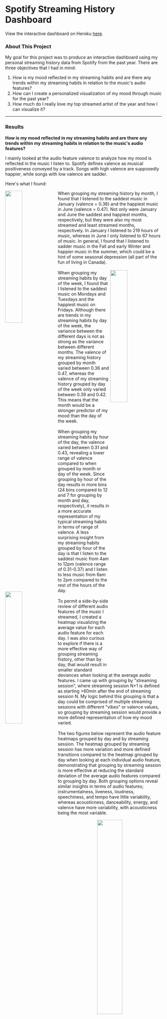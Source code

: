 # Spotify Streaming History Dashboard
View the interactive dashboard on Heroku [here](https://spotify-streaming-dashboard.herokuapp.com/). 

### About This Project 
My goal for this project was to produce an interactive dashboard using my personal streaming history data from Spotify from the past year. There are three objectives that I had in mind: 
1. How is my mood reflected in my streaming habits and are there any trends within my streaming habits in relation to the music's audio features?
1. How can I create a personalized visualization of my mood through music for the past year? 
1. How much do I really love my top streamed artist of the year and how I can visualize it?

***
### Results
**How is my mood reflected in my streaming habits and are there any trends within my streaming habits in relation to the music's audio features?**

I mainly looked at the audio feature valence to analyze how my mood is reflected in the music I listen to. Spotify defines valence as musical positiveness conveyed by a track. Songs with high valence are supposedly happier, while songs with low valence are sadder. 

Here's what I found:

<img align="left" width="33%" src="https://github.com/edwardjmoore/Spotify-Streaming-History-Dashboard/blob/main/images/streaming_habits_month.png?raw=true">
When grouping my streaming history by month, I found that I listened to the saddest music in January (valence = 0.36) and the happiest music in June (valence = 0.47). Not only were January and June the saddest and happiest months, respectively, but they were also my most streamed and least streamed months, respectively. In January I listened to 219 hours of music, whereas in June I only listened to 67 hours of music. In general, I found that I listened to sadder music in the Fall and early Winter and happier music in the summer, which could be a hint of some seasonal depression (all part of the fun of living in Canada).<br><br>
<img align="right" width="33%" src="https://github.com/edwardjmoore/Spotify-Streaming-History-Dashboard/blob/main/images/streaming_habits_day.png?raw=true">
When grouping my streaming habits by day of the week, I found that I listened to the saddest music on Mondays and Tuesdays and the happiest music on Fridays. Although there are trends in my streaming habits by day of the week, the variance between the different days is not as strong as the variance between different months. The valence of my streaming history grouped by month varied between 0.36 and 0.47, whereas the valence of my streaming history grouped by day of the week only varied between 0.39 and 0.42. This means that the month would be a stronger predictor of my mood than the day of the week.<br><br>
<img align="left" width="33%" src="https://github.com/edwardjmoore/Spotify-Streaming-History-Dashboard/blob/main/images/streaming_habits_hour.png?raw=true">
When grouping my streaming habits by hour of the day, the valence varied between 0.31 and 0.43, revealing a lower range of valence compared to when grouped by month or day of the week. Since grouping by hour of the day results in more bins (24 bins compared to 12 and 7 for grouping by month and day, respectively), it results in a more accurate representation of my typical streaming habits in terms of range of valence. A less surprising insight from my streaming habits grouped by hour of the day is that I listen to the saddest music from 4am to 12pm (valence range of 0.31-0.37) and I listen to less music from 6am to 2pm compared to the rest of the hours of the day.<br><br>
To permit a side-by-side review of different audio features of the music I streamed, I created a heatmap visualizing the average value for each audio feature for each day. I was also curious to explore if there is a more effective way of grouping streaming history, other than by day, that would result in smaller standard deviances when looking at the average audio features. I came up with grouping by "streaming session", where streaming session N+1 is defined as starting >60min after the end of streaming session N. My logic behind this grouping is that a day could be comprised of multiple streaming sessions with different "vibes" or valence values, so grouping by streaming session would provide a more defined representation of how my mood varied.<br><br>
The two figures below represent the audio feature heatmaps grouped by day and by streaming session. The heatmap grouped by streaming session has more variation and more defined transitions compared to the heatmap grouped by day when looking at each individual audio feature, demonstrating that grouping by streaming session is more effective at reducing the standard deviation of the average audio features compared to grouping by day. Both grouping options reveal similar insights in terms of audio features; instrumentalness, liveness, loudness, speechiness, and tempo have little variability, whereas acousticness, danceability, energy, and valence have more variability, with acousticness being the most variable. 
<p align="center" width="80%">
    <img width="40%" src="https://github.com/edwardjmoore/Spotify-Streaming-History-Dashboard/blob/main/images/audio_features_day.png?raw=true">
    <img width="40%" src="https://github.com/edwardjmoore/Spotify-Streaming-History-Dashboard/blob/main/images/audio_features_session.png?raw=true">
</p>
**How can I create a personalized visualization of my mood through music for the past year?**

***
### Data Acquisition
**Part 1 - Personal Data**<br>
Your personal streaming data must be requested through your Spotify account. Instructions can be found [here](https://support.spotify.com/us/article/data-rights-and-privacy-settings/). A few days after requesting my personal data, Spotify sent me a folder containing severeal json files containing my streaming habits. Once obtained, I combined my streaming history json files into one Pandas dataframe:
```python
df_file0 = pd.read_json('StreamingHistory0.json')
df_file1 = pd.read_json('StreamingHistory1.json')
df_file2 = pd.read_json('StreamingHistory2.json')
df_file3 = pd.read_json('StreamingHistory3.json')
df_file4 = pd.read_json('StreamingHistory4.json')

df_streams = pd.concat([df_file0, df_file1, df_file2, df_file3, df_file4]).reset_index(drop=True)
```
**Part 2 - Track Audio Features**<br>
The streaming history data that Spotify provides is quite bare and only contains the end time, track name, artist name, and time played for each track. In order to obtain the audio features for each track (danceability, energy, acousticness, etc.), you need to have the URIs (the unique code Spotify assigns to each track). The URI for each track can be found using spotipy.search(), which retrieves queried information from the Spotify Web API:
```python
trackURI = []

for index, row in df.iterrows():
    artist = row['artistName']
    track = row['trackName']
    uri = row['uri']
    if pd.isnull(uri):
        query = sp.search(q='artist:' + artist + ' track:' + track, type='track')
        try:
            track_id = query['tracks']['items'][0]['id']
            trackURI.append(track_id)
        except:
            trackURI.append(np.nan)
    else:
        trackURI.append(uri)
        
df['uri'] = trackURI
```
The audio features for each track can then be retrieved using spotipy.audio_features():
```python
danceability = []
energy = []
loudness = []
speechiness = []
acousticness = []
instrumentalness = []
liveness = []
valence = []
tempo = []
duration_ms = []

for index, row in df.iterrows():
    if index % 200 == 0:
        time.sleep(random.uniform(3, 6))
    uri = row['uri']
    query = sp.audio_features(uri)
    try:
        danceability.append(query[0]['danceability'])
    except:
        danceability.append('NA')
    try:
        energy.append(query[0]['energy'])
    except:
        energy.append('NA')
    try:
        loudness.append(query[0]['loudness'])
    except:
        loudness.append('NA')
    try:
        speechiness.append(query[0]['speechiness'])
    except:
        speechiness.append('NA')
    try:
        acousticness.append(query[0]['acousticness'])
    except:
        acousticness.append('NA')
    try:
        instrumentalness.append(query[0]['instrumentalness'])
    except:
        instrumentalness.append('NA')
    try:
        liveness.append(query[0]['liveness'])
    except:
        liveness.append('NA')
    try:
        valence.append(query[0]['valence'])
    except:
        valence.append('NA')
    try:
        tempo.append(query[0]['tempo'])
    except:
        tempo.append('NA')
    try:
        duration_ms.append(query[0]['duration_ms'])
    except:
        duration_ms.append('NA')
        
df['danceability'] = danceability
df['energy'] = energy
df['loudness'] = loudness
df['speechiness'] = speechiness
df['acousticness'] = acousticness
df['instrumentalness'] = instrumentalness
df['liveness'] = liveness
df['valence'] = valence
df['tempo'] = tempo
df['duration_ms'] = duration_ms
```
***
### Data Cleaning
Some data cleaning was done before acquiring the URI for each track. This includes:
- Dropping entries with unknown artist or unknown track
- Removing songs with 0ms listening time
- Removing extra days (we want exactly one year)

After acquiring the URI for each track and before acquiring the audio features for each track, the following updates were made to the dataframe:
- Removing entries with no URI
- Adding a startTime column by subtracting msPlayed from the endTime
- Adding a listeningSession columnm by defining a new streaming session as starting at least one hour after the end of the previous song)
- Adding day number, month, day of week, and hour of day columns in order to visualize data based on different time intervals

After acquiring the audio features for each track, the following updates were made:
- Removing rows where audio features weren't found
- Normalizing audio features that do not already range from 0 to 1

Finally, new dataframes with the specific requirements for the individual visualizations were created by grouping and modifying the master dataframe. The dataframes created include average audio features grouped by day number (1-365), by streaming session (1-1000), by month (Jan-Dec), by day of week (Mon-Sun), and by hour of day (0-24), as well as top artist streaming data grouped by day number and by streaming session. 
***
### Data Visualization
The interactive dashboard layout was created using Dash core and html components and then populated with Plotly graphs. The dashboard allows you to view the following visualizations:
- Streaming habits by month, day of week, and hour of day - with dropdown to select the audio feature you wish to explore for each graph
- All audio features compared side by side - with dropdown to select the time interval you wish to explore (by day or by session)
- Audio feature mapped out over time interval - with dropdowns to select specific audio feature and time interval (all days or all sessions)
- Visual representation of how much you listened to your top artist over the year - with dropdown to select time interval (per day or per session)

![alt text](https://github.com/edwardjmoore/Spotify-Streaming-History-Dashboard/blob/main/images/dashboard_part_1.png?raw=true)
![alt text](https://github.com/edwardjmoore/Spotify-Streaming-History-Dashboard/blob/main/images/dashboard_part_2.png?raw=true)
***
### Results
**Part 1: Streaming Habits Insights**

Streaming Habits by Month:
- January was the month with the most streaming time while June was the month with the least.
- By looking at how the various audio features are distributed over the months we can conclude that January was when the slowest/saddest/least energetic music was played, while June was when the fastest/happiest/most energetic music was played.
- The winter months have similar streaming habits as January, while the summer months have similar streaming habits as June. The spring and fall months are somewhere in between.
- Based on these insights, Spotify could recommend music for the current month that has similar audio features as the historical values for the specified month. From an advertising perspective, I could be presented with different ads based on the month and my mood as predicted my streaming habits. From a personal perspective, I could actively listen to happier music in the winter months, knowing that historically, I have listened to slower music in the winter. 

![alt text](https://github.com/edwardjmoore/Spotify-Streaming-History-Dashboard/blob/main/images/streaming_habits_month.png?raw=true)

Streaming Habits by Day of Week:
- In general, I listened to more music on weekdays than weekends. 
- I streamed faster/happier/more energetic music on Fridays, Saturdays, and Sundays and slower/sadder/less energetic music on Mondays and Tuesdays. Wednesdays and Thursdays lied somewhere in the middle. 
- Based on these insights, Spotify could recommend music for the current day of the week that has similar audio features as the historical values for that day. From an advertising perspective, I could be presented with different ads based on the day of week and my mood as predicted my streaming habits. From a personal perspective, I could listen to more upbeat music on Mondays and Tuesdays, knowing that I tend to be in a less energetic mood on those days.

![alt text](https://github.com/edwardjmoore/Spotify-Streaming-History-Dashboard/blob/main/images/streaming_habits_day.png?raw=true)

Streaming Habits by Hour of Day:
- I listened to much less music from 6am to 1pm than the rest of the day. 
- Based on my hourly listening habits, my mood is more uplifting from 2pm to 1am. After 1am and before 2pm, I tend to listen to slower, more acoustic music. 

![alt text](https://github.com/edwardjmoore/Spotify-Streaming-History-Dashboard/blob/main/images/streaming_habits_hour.png?raw=true)

Audio Features per Day and per Streaming Session Over Previous Year:
- Comparing the audio features grouped by day and by streaming session, we can see that grouping by streaming session results in a more dynamic range within each audio features. I believe this proves that analyzing the audio features by streaming session is more effective than anlyzing by day. A single streaming session is more likely to have a smaller range for each audio feature, resulting in more accurate grouping. When viewing the plot grouped by day, the audio features' ranges are "smoother", likely because one day could have many streaming sessions, each with vastly different audio features.
- The audio features that appear more monochromatic tell us that the music I listen to tends to have a smaller range of acceptable values for that feature. For example, if a song has an instrumentalness of >0.4, I would probably skip it. The features that have a more diverse range of colours show us that I have a wider range of acceptable values for that feature. For example, the acousticness of a song would not be a good predictor as to whether or not I would skip the song since I tend to listen to songs with a wide range of acousticness. 

![alt text](https://github.com/edwardjmoore/Spotify-Streaming-History-Dashboard/blob/main/images/audio_features_day.png?raw=true) ![alt text](https://github.com/edwardjmoore/Spotify-Streaming-History-Dashboard/blob/main/images/audio_features_session.png?raw=true)

**Part 2: Personalized Visualizations**

The purpose of this section is to provide unique, personalized visualizations of your streaming history for the past year. Think of the following visuals as unique representations of your streaming habits that could be provided in something like Spotify Wrapped. 

Streaming Time vs. Audio Feature:
- This graph allows you to choose an audio feature and see how it is represented in your streaming habits over the past year. You can also choose to view each bar as a listening session, instead of a day, to get a more accurate representation of your changing mood.

![alt text](https://github.com/edwardjmoore/Spotify-Streaming-History-Dashboard/blob/main/images/mood_day.png?raw=true)
![alt text](https://github.com/edwardjmoore/Spotify-Streaming-History-Dashboard/blob/main/images/mood_session.png?raw=true)

Top Artist Appreciation:
- This graph shows you how much you love your top artist. You can view by day or by streaming session. Each circle represents a day or a streaming session. An orange cirlce means you listened to your favourite artist that day or session. A blue circle means you did not listen to your favourite artist that day or session. 

![alt text](https://github.com/edwardjmoore/Spotify-Streaming-History-Dashboard/blob/main/images/artist_day.png?raw=true)
![alt text](https://github.com/edwardjmoore/Spotify-Streaming-History-Dashboard/blob/main/images/artist_session.png?raw=true)
***
### Documentation / Resources
-  [spotipy](https://spotipy.readthedocs.io/en/2.19.0/#examples)
-  [Spotify authorization scopes for Web API](https://developer.spotify.com/documentation/general/guides/authorization/scopes/)
-  [Spotify personal data overview](https://support.spotify.com/us/article/understanding-my-data/)
-  [plotly express](https://plotly.com/python/plotly-express/)
-  [dash html components](https://dash.plotly.com/dash-html-components)
-  [dash core components](https://dash.plotly.com/dash-core-components)
